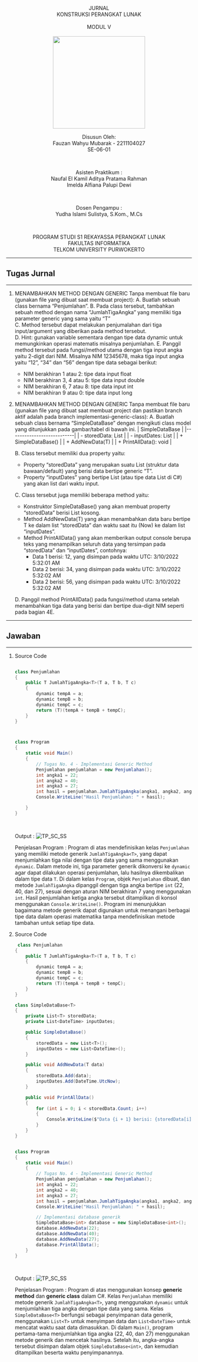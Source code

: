 <div align="center">
JURNAL <br>
KONSTRUKSI PERANGKAT LUNAK <br>
<br>
MODUL V <br>
<!-- JUDUL -->
 <br>

<img src="https://lac.telkomuniversity.ac.id/wp-content/uploads/2021/01/cropped-1200px-Telkom_University_Logo.svg-270x270.png" width="250px">

<br>

Disusun Oleh: <br>
Fauzan Wahyu Mubarak - 2211104027 <br>
SE-06-01 <br>

<br>

Asisten Praktikum : <br>
Naufal El Kamil Aditya Pratama Rahman <br>
Imelda Alfiana Palupi Dewi <br>

<br>

Dosen Pengampu : <br>
Yudha Islami Sulistya, S.Kom., M.Cs <br>

<br>

PROGRAM STUDI S1 REKAYASSA PERANGKAT LUNAK <br>
FAKULTAS INFORMATIKA <br> 
TELKOM UNIVERSITY PURWOKERTO <br>

</div>


---
## Tugas Jurnal
---

1. MENAMBAHKAN METHOD DENGAN GENERIC 
Tanpa membuat file baru (gunakan file yang dibuat saat membuat project): 
    A. Buatlah sebuah class bernama “Penjumlahan”. 
    B. Pada class tersebut, tambahkan sebuah method dengan nama “JumlahTigaAngka” yang memiliki tiga parameter generic yang sama yaitu “T”  
    C. Method tersebut dapat melakukan penjumalahan dari tiga input/argument yang diberikan pada method tersebut.  
    D. Hint: gunakan variable sementara dengan tipe data dynamic untuk memungkinkan operasi matematis misalnya penjumlahan. 
    E. Panggil method tersebut pada fungsi/method utama dengan tiga input angka yaitu 2-digit dari NIM. Misalnya NIM 12345678, maka tiga input angka yaitu “12”, “34” dan “56” dengan tipe data sebagai berikut: 
    - NIM berakhiran 1 atau 2: tipe data input float 
    - NIM berakhiran 3, 4 atau 5: tipe data input double 
    - NIM berakhiran 6, 7 atau 8: tipe data input int 
    - NIM berakhiran 9 atau 0: tipe data input long 

2. MENAMBAHKAN METHOD DENGAN GENERIC 
Tanpa membuat file baru (gunakan file yang dibuat saat membuat project dan pastikan branch aktif adalah pada branch implementasi-generic-class): 
    A. Buatlah sebuah class bernama “SimpleDataBase” dengan mengikuti class model yang ditunjukkan pada gambar/tabel di bawah ini.
    | SimpleDataBase            |
    |---------------------------|
    | - storedData: List<T>     |
    | - inputDates: List<Date>  |
    | + SimpleDataBase()        |
    | + AddNewData(T)           |
    | + PrintAllData(): void    |

    B. Class tersebut memiliki dua property yaitu:  
    - Property “storedData” yang merupakan suatu List (struktur data bawaan/default) yang berisi data bertipe generic “T”. 
    - Property “inputDates” yang bertipe List<Date> (atau tipe data List<DateTime> di C#) yang akan list dari waktu input. 

    C. Class tersebut juga memiliki beberapa method yaitu:  
    - Konstruktor SimpleDataBase() yang akan membuat property “storedData” berisi List kosong. 
    - Method AddNewData(T) yang akan menambahkan data baru bertipe T ke dalam list “storedData” dan waktu saat itu (Now) ke dalam list “inputDates”. 
    - Method PrintAllData() yang akan memberikan output console berupa teks yang menampilkan seluruh data yang tersimpan pada “storedData” dan “inputDates”, contohnya: 
        - Data 1 berisi: 12, yang disimpan pada waktu UTC: 3/10/2022 5:32:01 AM 
        - Data 2 berisi: 34, yang disimpan pada waktu UTC: 3/10/2022 5:32:02 AM 
        - Data 2 berisi: 56, yang disimpan pada waktu UTC: 3/10/2022 5:32:02 AM 

    D. Panggil method PrintAllData() pada fungsi/method utama setelah menambahkan tiga data yang berisi dan bertipe dua-digit NIM seperti pada bagian 4E. 

---
## Jawaban
---

1. Source Code 
    ```c#
    
    class Penjumlahan
    {
        public T JumlahTigaAngka<T>(T a, T b, T c)
        {
            dynamic tempA = a;
            dynamic tempB = b;
            dynamic tempC = c;
            return (T)(tempA + tempB + tempC);
        }
    }



    class Program
    {
        static void Main()
        {
            // Tugas No. 4 - Implementasi Generic Method
            Penjumlahan penjumlahan = new Penjumlahan();
            int angka1 = 22;
            int angka2 = 40;
            int angka3 = 27;
            int hasil = penjumlahan.JumlahTigaAngka(angka1, angka2, angka3);
            Console.WriteLine("Hasil Penjumlahan: " + hasil);

        }
    }
    ```
    <br>

    Output : 
    ![TP_SC_SS](/05_Generics/img/Jurnal1.png)
    <br>

    Penjelasan Program :
    Program di atas mendefinisikan kelas `Penjumlahan` yang memiliki metode generik `JumlahTigaAngka<T>`, yang dapat menjumlahkan tiga nilai dengan tipe data yang sama menggunakan `dynamic`. Dalam metode ini, tiga parameter generik dikonversi ke `dynamic` agar dapat dilakukan operasi penjumlahan, lalu hasilnya dikembalikan dalam tipe data `T`. Di dalam kelas `Program`, objek `Penjumlahan` dibuat, dan metode `JumlahTigaAngka` dipanggil dengan tiga angka bertipe `int` (22, 40, dan 27), sesuai dengan aturan NIM berakhiran 7 yang menggunakan `int`. Hasil penjumlahan ketiga angka tersebut ditampilkan di konsol menggunakan `Console.WriteLine()`. Program ini menunjukkan bagaimana metode generik dapat digunakan untuk menangani berbagai tipe data dalam operasi matematika tanpa mendefinisikan metode tambahan untuk setiap tipe data.
    <br>

2. Source Code

    ```c#
     class Penjumlahan
    {
        public T JumlahTigaAngka<T>(T a, T b, T c)
        {
            dynamic tempA = a;
            dynamic tempB = b;
            dynamic tempC = c;
            return (T)(tempA + tempB + tempC);
        }
    }

    class SimpleDataBase<T>
    {
        private List<T> storedData;
        private List<DateTime> inputDates;

        public SimpleDataBase()
        {
            storedData = new List<T>();
            inputDates = new List<DateTime>();
        }

        public void AddNewData(T data)
        {
            storedData.Add(data);
            inputDates.Add(DateTime.UtcNow);
        }

        public void PrintAllData()
        {
            for (int i = 0; i < storedData.Count; i++)
            {
                Console.WriteLine($"Data {i + 1} berisi: {storedData[i]}, yang disimpan pada waktu UTC: {inputDates[i]}");
            }
        }
    }


    class Program
    {
        static void Main()
        {
            // Tugas No. 4 - Implementasi Generic Method
            Penjumlahan penjumlahan = new Penjumlahan();
            int angka1 = 22;
            int angka2 = 40;
            int angka3 = 27;
            int hasil = penjumlahan.JumlahTigaAngka(angka1, angka2, angka3);
            Console.WriteLine("Hasil Penjumlahan: " + hasil);

            // Implementasi database generik
            SimpleDataBase<int> database = new SimpleDataBase<int>();
            database.AddNewData(22);
            database.AddNewData(40);
            database.AddNewData(27);
            database.PrintAllData();
        }
    }
    ```
    <br>

    Output : 
    ![TP_SC_SS](/05_Generics/img/Jurnal2.png)
    <br>

    Penjelasan Program :
    Program di atas menggunakan konsep **generic method** dan **generic class** dalam C#. Kelas `Penjumlahan` memiliki metode generik `JumlahTigaAngka<T>`, yang menggunakan `dynamic` untuk menjumlahkan tiga angka dengan tipe data yang sama. Kelas `SimpleDataBase<T>` berfungsi sebagai penyimpanan data generik, menggunakan `List<T>` untuk menyimpan data dan `List<DateTime>` untuk mencatat waktu saat data dimasukkan. Di dalam `Main()`, program pertama-tama menjumlahkan tiga angka (22, 40, dan 27) menggunakan metode generik dan mencetak hasilnya. Setelah itu, angka-angka tersebut disimpan dalam objek `SimpleDataBase<int>`, dan kemudian ditampilkan beserta waktu penyimpanannya.
    <br>